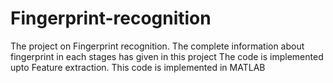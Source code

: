 # Fingerprint-recognition
The project on Fingerprint recognition. The complete information about fingerprint in each stages has given in this project
The code is implemented upto Feature extraction. This code is implemented in MATLAB
